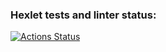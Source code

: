 ### Hexlet tests and linter status:
[![Actions Status](https://github.com/qsimpleq/rails-project-65/workflows/hexlet-check/badge.svg)](https://github.com/qsimpleq/rails-project-65/actions)